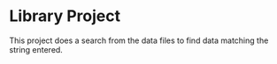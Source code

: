 # Library Project

This project does a search from the data files to find data matching the string entered. 


